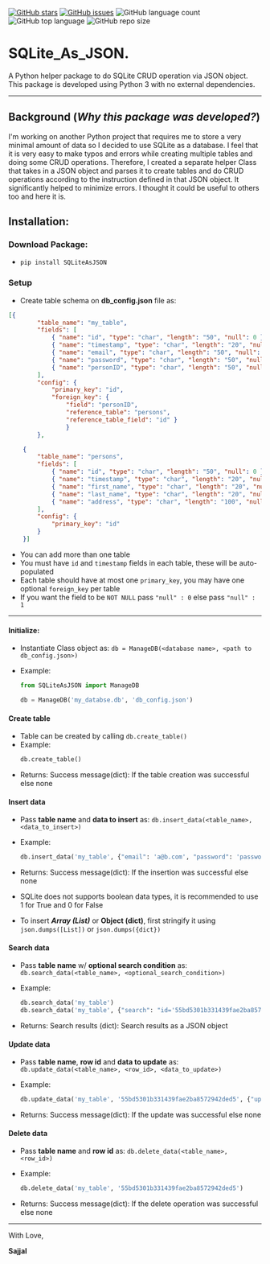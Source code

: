 [![GitHub stars](https://img.shields.io/github/stars/Sajjal/SQLite_As_JSON)](https://github.com/Sajjal/SQLite_As_JSON/stargazers)
[![GitHub issues](https://img.shields.io/github/issues/Sajjal/SQLite_As_JSON)](https://github.com/Sajjal/SQLite_As_JSON/issues)
![GitHub language count](https://img.shields.io/github/languages/count/Sajjal/SQLite_As_JSON)
![GitHub top language](https://img.shields.io/github/languages/top/Sajjal/SQLite_As_JSON)
![GitHub repo size](https://img.shields.io/github/repo-size/Sajjal/SQLite_As_JSON)

# SQLite_As_JSON.

A Python helper package to do SQLite CRUD operation via JSON object. This package is developed using Python 3 with no external dependencies.

---

## Background (_Why this package was developed?_)

I'm working on another Python project that requires me to store a very minimal amount of data so I decided to use SQLite as a database. I feel that it is very easy to make typos and errors while creating multiple tables and doing some CRUD operations. Therefore, I created a separate helper Class that takes in a JSON object and parses it to create tables and do CRUD operations according to the instruction defined in that JSON object. It significantly helped to minimize errors. I thought it could be useful to others too and here it is.

## Installation:

### Download Package:

- `pip install SQLiteAsJSON`

### Setup

- Create table schema on **db_config.json** file as:

```JSON
[{
        "table_name": "my_table",
        "fields": [
            { "name": "id", "type": "char", "length": "50", "null": 0 },
            { "name": "timestamp", "type": "char", "length": "20", "null": 0 },
            { "name": "email", "type": "char", "length": "50", "null": 0 },
            { "name": "password", "type": "char", "length": "50", "null": 0 },
            { "name": "personID", "type": "char", "length": "50", "null": 0 }
        ],
        "config": {
            "primary_key": "id",
            "foreign_key": {
                "field": "personID",
                "reference_table": "persons",
                "reference_table_field": "id" }
                }
        },

    {
        "table_name": "persons",
        "fields": [
            { "name": "id", "type": "char", "length": "50", "null": 0 },
            { "name": "timestamp", "type": "char", "length": "20", "null": 0 },
            { "name": "first_name", "type": "char", "length": "20", "null": 0 },
            { "name": "last_name", "type": "char", "length": "20", "null": 1 },
            { "name": "address", "type": "char", "length": "100", "null": 1 }
        ],
        "config": {
            "primary_key": "id"
        }
    }]
```

- You can add more than one table
- You must have `id` and `timestamp` fields in each table, these will be auto-populated
- Each table should have at most one `primary_key`, you may have one optional `foreign_key` per table
- If you want the field to be `NOT NULL` pass `"null" : 0` else pass `"null" : 1`

---

#### Initialize:

- Instantiate Class object as: `db = ManageDB(<database name>, <path to db_config.json>)`
- Example:

  ```python
  from SQLiteAsJSON import ManageDB

  db = ManageDB('my_databse.db', 'db_config.json')
  ```

#### Create table

- Table can be created by calling `db.create_table()`
- Example:
  ```python
  db.create_table()
  ```
- Returns: Success message(dict): If the table creation was successful else none

#### Insert data

- Pass **table name** and **data to insert** as: `db.insert_data(<table_name>, <data_to_insert>)`
- Example:

  ```python
  db.insert_data('my_table', {"email": 'a@b.com', "password": 'password', "personID":'1'})
  ```

- Returns: Success message(dict): If the insertion was successful else none
- SQLite does not supports boolean data types, it is recommended to use 1 for True and 0 for False
- To insert **_Array (List)_** or **Object (dict)**, first stringify it using `json.dumps([List])` or `json.dumps({dict})`

#### Search data

- Pass **table name** w/ **optional search condition** as: `db.search_data(<table_name>, <optional_search_condition>)`
- Example:

  ```python
  db.search_data('my_table')
  db.search_data('my_table', {"search": "id='55bd5301b331439fae2ba8572942ded5'"})
  ```

- Returns: Search results (dict): Search results as a JSON object

#### Update data

- Pass **table name**, **row id** and **data to update** as: `db.update_data(<table_name>, <row_id>, <data_to_update>)`
- Example:

  ```python
  db.update_data('my_table', '55bd5301b331439fae2ba8572942ded5', {"update": "email=abc@example.com, password=hello_world"})
  ```

- Returns: Success message(dict): If the update was successful else none

#### Delete data

- Pass **table name** and **row id** as: `db.delete_data(<table_name>, <row_id>)`
- Example:

  ```python
  db.delete_data('my_table', '55bd5301b331439fae2ba8572942ded5')
  ```

- Returns: Success message(dict): If the delete operation was successful else none

---

With Love,

**Sajjal**
